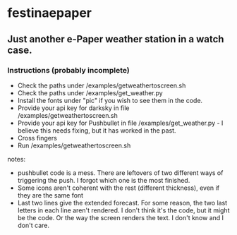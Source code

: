# festinaepaper
## Just another e-Paper weather station in a watch case.

### Instructions (probably incomplete)
- Check the paths under /examples/getweathertoscreen.sh
- Check the paths under /examples/get_weather.py
- Install the fonts under "pic" if you wish to see them in the code.
- Provide your api key for darksky in file /examples/getweathertoscreen.sh
- Provide your api key for Pushbullet in file /examples/get_weather.py - I believe this needs fixing, but it has worked in the past.
- Cross fingers
- Run /examples/getweathertoscreen.sh

notes:
- pushbullet code is a mess. There are leftovers of two different ways of triggering the push. I forgot which one is the most finished.
- Some icons aren't coherent with the rest (different thickness), even if they are the same font
- Last two lines give the extended forecast. For some reason, the two last letters in each line aren't rendered. I don't think it's the code, but it might be the code. Or the way the screen renders the text. I don't know and I don't care.

